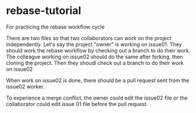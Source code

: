 # rebase-tutorial
For practicing the rebase workflow cycle

There are two files so that two collaborators can work on the project independently.
Let's say the project "owner" is working on issue01. They should work the rebase workflow by checking out a branch to do their work.
The colleague working on issue02 should do the same after forking, then cloning the project. Then they shoudl check out a branch to do their work on issue02

When work on issue02 is done, there should be a pull request sent from the issue02 worker. 

To experience a merge conflict, the owner could edit the issue02 file or the collaborator could edit issue 01 file before the pull request. 
